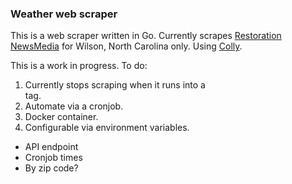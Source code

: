 ### Weather web scraper

This is a web scraper written in Go. Currently scrapes [Restoration NewsMedia](https://restorationnewsmedia.com/) for Wilson, North Carolina only. Using [Colly](http://go-colly.org/).

This is a work in progress. To do: 

1. Currently stops scraping when it runs into a <br> tag. 
2. Automate via a cronjob. 
3. Docker container.
4. Configurable via environment variables. 
  - API endpoint
  - Cronjob times
  - By zip code? 

